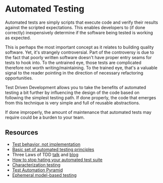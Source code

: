 # Automated Testing

Automated tests are simply scripts that execute code and verify their results against the scripted expectations. This enables developers to (if done correctly) inexpensively determine if the software being tested is working as expected.

This is perhaps the most important concept as it relates to building quality software. Yet, it's strangely controversial. Part of the controversy is due to the fact that poorly written software doesn't have proper entry seams for tests to hook into. To the untrained eye, those tests are complicated therefore not worth writing/maintaining. To the trained eye, that's a valuable signal to the reader pointing in the direction of necessary refactoring opportunities.

Test Driven Development allows you to take the benefits of automated testing a bit further by influencing the design of the code based on following the simplest testing path. If done properly, the code that emerges from this technique is very simple and full of reusable abstractions.

If done improperly, the amount of maintenance that automated tests may require could be a burden to your team.

## Resources

- [Test behavior, not implementation](https://testing.googleblog.com/2013/08/testing-on-toilet-test-behavior-not.html)
- [Basic set of automated testing principles](https://medium.com/@kentbeck_7670/programmer-test-principles-d01c064d7934)
- Three Laws of TDD [talk](https://www.youtube.com/watch?v=qkblc5WRn-U) and [blog](http://www.butunclebob.com/ArticleS.UncleBob.TheThreeRulesOfTdd)
- [How to stop hating your automated test suite](https://www.youtube.com/watch?v=VD51AkG8EZw)
- [Characterization testing](https://michaelfeathers.silvrback.com/characterization-testing)
- [Test Automation Pyramid](https://martinfowler.com/bliki/TestPyramid.html)
- [Ephemeral model-based testing](https://www.tedinski.com/2018/12/26/model-based-testing.html)
